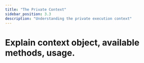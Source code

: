 ```yaml
---
title: "The Private Context"
sidebar_position: 3.3 
description: "Understanding the private execution context"
---
```


# Explain context object, available methods, usage.
